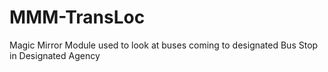 # MMM-TransLoc
Magic Mirror Module used to look at buses coming to designated Bus Stop in Designated Agency
